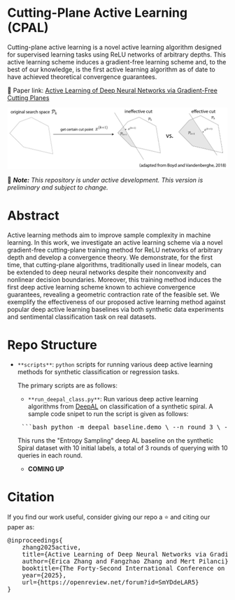 # Cutting-Plane Active Learning (CPAL)

Cutting-plane active learning is a novel active learning algorithm designed for supervised learning tasks using ReLU networks of arbitrary depths. This active learning scheme induces a gradient-free learning scheme and, to the best of our knowledge, is the first active learning algorithm as of date to have achieved theoretical convergence guarantees. 

🔗 Paper link: [Active Learning of Deep Neural Networks via Gradient-Free Cutting Planes](https://arxiv.org/pdf/2410.02145?)

![CPAL pipeline](documentation/cpal.png)

🚨 ***Note:*** *This repository is under active development. This version is preliminary and subject to change.*

# Abstract
Active learning methods aim to improve sample complexity in machine learning. In this work, we investigate an active learning scheme via a novel gradient-free cutting-plane training method for ReLU networks of arbitrary depth and develop a convergence theory. 
We demonstrate, for the first time, that cutting-plane algorithms, traditionally used in linear models, can be extended to deep neural networks despite their nonconvexity and nonlinear decision boundaries. Moreover, this training method induces the first deep active learning scheme known to achieve convergence guarantees, revealing a geometric contraction rate of the feasible set. We exemplify the effectiveness of our proposed active learning method against popular deep active learning baselines via both synthetic data experiments and sentimental classification task on real datasets.

# Repo Structure

- `**scripts**`: `python` scripts for running various deep active learning methods for synthetic classification or regression tasks. 
    
    The primary scripts are as follows:
    - `**run_deepal_class.py**`: Run various deep active learning algorithms from [DeepAL](https://github.com/ej0cl6/deep-active-learning) on classification of a synthetic spiral. A sample code snipet to run the script is given as follows:
    <pre> ```bash python -m deepal_baseline.demo \ --n_round 3 \ --n_query 10 \ --n_init_labeled 10 \ --dataset_name Spiral \ --strategy_name EntropySampling \ --seed 1 ``` </pre>
    This runs the "Entropy Sampling" deep AL baseline on the synthetic Spiral dataset with 10 initial labels, a total of 3 rounds of querying with 10 queries in each round. 
    - **COMING UP**


# Citation

If you find our work useful, consider giving our repo a ⭐ and citing our paper as:

<pre>@inproceedings{
    zhang2025active,
    title={Active Learning of Deep Neural Networks via Gradient-Free Cutting Planes},
    author={Erica Zhang and Fangzhao Zhang and Mert Pilanci},
    booktitle={The Forty-Second International Conference on Machine Learning},
    year={2025},
    url={https://openreview.net/forum?id=SmYDdeLAR5}
}</pre>

